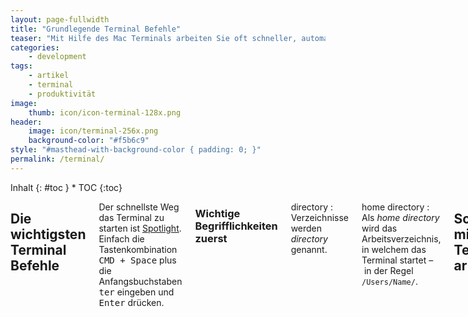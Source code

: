 ```yaml
---
layout: page-fullwidth
title: "Grundlegende Terminal Befehle"
teaser: "Mit Hilfe des Mac Terminals arbeiten Sie oft schneller, automatisieren nervige Prozesse und erledigen lästige Arbeit mit ein paar wenigen eingetippten Befehlen anstelle von Klickorgien. Vor allem als  Webdesigner werden Sie schnell feststellen, wie flexibel, schnell und komfortabel die Arbeit mit der Kommandozeile sein kann."
categories:
    - development
tags:
    - artikel
    - terminal
    - produktivität
image:
    thumb: icon/icon-terminal-128x.png
header:
    image: icon/terminal-256x.png
    background-color: "#f5b6c9"
style: "#masthead-with-background-color { padding: 0; }"
permalink: /terminal/
---
```

<div class="row">
<div class="medium-5 medium-push-7 columns" markdown="1">
<div class="panel radius" markdown="1">
Inhalt
{: #toc }
*  TOC
{:toc}
</div>
</div><!-- /.medium-5.columns -->
<div class="medium-7 medium-pull-5 columns" markdown="1">


## Die wichtigsten Terminal Befehle

Der schnellste Weg das Terminal zu starten ist [Spotlight][1]. Einfach die Tastenkombination <kbd>CMD + Space</kbd> plus die Anfangsbuchstaben <kbd>ter</kbd> eingeben und <kbd>Enter</kbd> drücken. 

### Wichtige Begrifflichkeiten zuerst

directory
:    Verzeichnisse werden *directory* genannt.

home directory
:    Als *home directory* wird das Arbeitsverzeichnis, in welchem das Terminal startet – in der Regel `/Users/Name/`.


## Schneller mit dem Terminal arbeiten

### Pfeiltasten rauf und runter

Die Rauf- und Runterpfeiltasten wechseln zwischen den zuletzt eingetippten Befehlen

### Autovervollständigen mit der Tabulatortaste

Um schneller in Verzeichnisse zu springen, tippt man <kbd>cd</kbd> und dann die Anfangsbuchstaben des Verzeichnisses und mittendrin die Tabulatortaste. Das Terminal vervollständigt automatisch die Eingabe, sofern nicht mehrere Verzeichnisse mit der gleichen Zeichenfolge existieren.

### Wiederkehrende Befehlsketten als Stapelverarbeitung speichern

Will man eine Kette von Befehlen nacheinander vom Terminal abarbeiten lassen, legt man dazu am Besten eine so genannte *Batch-Datei* an. Hierbei handelt es sich um eine einfache Textdatei **ohne Dateiendung**.

In jede Zeile kopiert man einen Befehl, der abgearbeitet werden soll. Damit diese Datei ausgeführt werden kann, müssen die Rechte geändert werden.

Lautet die Batch-Datei z.B. *stapelverarbeitung* muss man die Rechte mit Hilfe des *chmod*-Befehls auf 755 stelle.

Der Befehl wäre dann <kbd>chmod 755 stapelverarbeitung</kbd>. Soll die Batch-Datei ausgeführt werden, springt man in das Verzeichnis, in welcher die Datei liegt und tippt vor dem Batch-Dateinamen noch <kbd>./</kbd> ein. In diesem Beispiel <kbd>./stapelverarbeitung</kbd>. Ohne <kbd>./</kbd> würde das Terminal den Befehl *stapelverarbeitung* suchen.



## Terminal individualisieren und verbessern

### Farbschemata ändern

Die Farbschemata für das Terminal ändert man über <kbd>CMD + ,</kbd> bzw. über das Menü *Terminal › Einstellungen › Einstellungen*. Um ein neues Farbschemata samt Typografieeinstellungen als Standard festzulegen, klickt man unten links auf *Standard*. Spannende Farbschemata sind z.B. diese hier:

* [Solarized](http://ethanschoonover.com/solarized)
* [Tomorrow Night (Terminal Version)](https://github.com/chriskempson/tomorrow-theme/blob/master/OS%20X%20Terminal/Tomorrow%20Night.terminal)

Um die obigen Farbschemata abzuspeichern, geht man wie folgt vor:

1. Datei herunterladen, die auf `.terminal` endet.
2. In einem Ordner abspeichern (wo man es bei Bedarf wiederfindet) und dann Doppelklicken.
3. Eventuell muss man die Sicherheitseinstellungen des Rechners kurz für die Installation außer Kraft setzen.
4. Nachdem sich das Terminal-Fenster mit dem neuen Farbschemata geöffnet hat, öffnet man die Einstellungen (siehe oben).
5. Ein Klick auf *Standard* macht es zum neuen Standardfarbschemata.






## Verzeichnis mit Inhalt löschen

{% include alert terminal='rm -rf verzeichnisname' %}




## Versteckte Ordner & Dateien anzeigen

Damit Finder alle versteckten Dateien und Ordner anzeigt, gibt man über das Terminal den folgenden Befehl ein.

{% include alert terminal='defaults write com.apple.finder AppleShowAllFiles TRUE' %}




Danach muss man den Finder neu starten, damit die Änderungen aktiv werden:

{% include alert terminal='killall Finder' %}

Um den Vorgang rückgängig zu machen, nutzt man den folgenden Befehl und startet erneut den Finder von vorne mit `killall Finder`.

{% include alert terminal='defaults write com.apple.finder AppleShowAllFiles FALSE' %}



## Verzeichnis als Textdatei speichern

Der Befehl `ls` gibt den Inhalt des aktuellen Ordners aus. Anstelle den Inhalt im Terminal auszugeben, kann man diesen umleiten. Mit `>` leitet man die Ausgabe in eine `.txt`-Datei um. Diese kann man dann in jedem Texteditor öffnen. 

{% include alert terminal='ls > verzeichnisinhalt.txt' %}


Die zusätzlichen Parameter `-la` sorgen dafür, dass die Dateien als ausführliche Liste mit allen Angaben ausgegeben werden.

{% include alert terminal='ls -la > verzeichnisinhalt.txt' %}


Über das Terminal kann man diese Datei auch unkompliziert mit `open verzeichnisinhalt.txt`. Noch schneller geht es, wenn man die Befehle miteinander verkettet.

{% include alert terminal='ls > verzeichnisinhalt.txt;open verzeichnisinhalt.txt' %}





## Bilder zuschneiden mit sips

### Bild anpassen und zurechtschneiden und Seitenverhältnis ignorieren

{% include alert terminal='sips -z 768 1024 image.png' %}




### Bild anpassen mit Seitenverhältnis

{% include alert terminal='sips -Z 480 image.png' %}





### Bilder passgenau zuschneiden und in angelegten Ordner thumbs speichern

{% include alert terminal='sips -Z 150 -c 150 150 *.jpg --out thumbs' %}

Mit --out bestimmt man entweder einen neuen Dateinamen oder einen Ordner, in welchen die bearbeiteten Dateien gespeichert werden.

Um eine Datei zu erstellen hängt man eine Dateiendung wie *.jpg* an:

{% include alert terminal='sips -Z 150 -c 150 150 bild.jpg --out bild_thumb.jpg' %}




Um die Dateien in einen Ordner namens thumb zu speichern, gibt man folgendes an:

{% include alert terminal='sips -Z 150 -c 150 150 *.jpg --out thumbnails' %}



<small>Quelle <http://www.apfelquak.de/2007/11/19/sips-bildbearbeitung-via-terminal/></small>


### Dateiformat der Bilder konvertieren

{% include alert terminal='for i in *.png; do sips -s format jpeg $i --out konvertiert/$i.jpg;done;' %}



## WordPress runterladen, entpacken und Archiv löschen

{% include alert terminal='wget http://wordpress.org/latest.tar.gz && tar xfz latest.tar.gz && rm -f latest.tar.gz' %}


 [1]: http://support.apple.com/kb/HT2531?viewlocale=de_DE&locale=de_DE
 [2]: #
 [3]: #
 [4]: #
 [5]: #
 [6]: #
 [7]: #
 [8]: #
 [9]: #
 [10]: #


</div><!-- /.medium-7.columns -->
</div><!-- /.row -->
